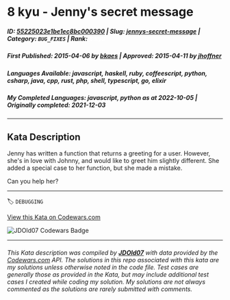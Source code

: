 # 8 kyu - Jenny's secret message

##### **ID**: [55225023e1be1ec8bc000390](https://www.codewars.com/kata/55225023e1be1ec8bc000390) | **Slug**: [jennys-secret-message](https://www.codewars.com/kata/55225023e1be1ec8bc000390) | **Category**: `BUG_FIXES` | **Rank**: <span style="color:white">8 kyu</span>

##### **First Published**: 2015-04-06 ***by*** [bkaes](https://www.codewars.com/users/bkaes) | **Approved**: 2015-04-11 ***by*** [jhoffner](https://www.codewars.com/users/jhoffner)

##### **Languages Available**: javascript, haskell, ruby, coffeescript, python, csharp, java, cpp, rust, php, shell, typescript, go, elixir

##### **My Completed Languages**: javascript, python ***as at*** 2022-10-05 | **Originally completed**: 2021-12-03

---

## Kata Description


Jenny has written a function that returns a greeting for a user. However, she's in love with Johnny, and would like to greet him slightly different. She added a special case to her function, but she made a mistake.



Can you help her?

---


🏷 `DEBUGGING`


[View this Kata on Codewars.com](https://www.codewars.com/kata/55225023e1be1ec8bc000390)

![](https://www.codewars.com/users/jdold07/badges/large "JDOld07 Codewars Badge")

---

###### *This Kata description was compiled by [**JDOld07**](https://tpstech.dev) with data provided by the [Codewars.com](https://www.codewars.com) API.  The solutions in this repo associated with this kata are my solutions unless otherwise noted in the code file.  Test cases are generally those as provided in the Kata, but may include additional test cases I created while coding my solution.  My solutions are not always commented as the solutions are rarely submitted with comments.*
